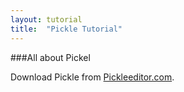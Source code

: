 ```yaml
---
layout: tutorial
title:  "Pickle Tutorial"
---
```


###All about Pickel

Download Pickle from [Pickleeditor.com][Pickle].

[Pickle]: https://pickleeditor.com
